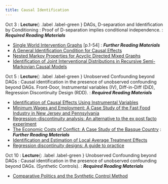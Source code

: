 ```yaml
---
title: Causal Identification
---
```



Oct 3
: **Lecture**{: .label .label-green } DAGs, D-separation and Identification by Conditioning
: Proof of D-separation implies conditional independence.
: ***Required Reading Materials***
- [Single World Intervention Graphs](https://csss.uw.edu/Papers/wp128.pdf) [p.1-54]
: ***Further Reading Materials***
- [A General Identification Condition for Causal Effects](https://ftp.cs.ucla.edu/pub/stat_ser/R290-A.pdf)
- [Nested Markov Properties for Acyclic Directed Mixed Graphs](https://arxiv.org/abs/1701.06686)
- [Identification of Joint Interventional Distributions in Recursive Semi-Markovian Causal Models](https://ftp.cs.ucla.edu/pub/stat_ser/r327.pdf)

Oct 5
: **Lecture**{: .label .label-green } Unobserved Confounding beyond DAGs
: Causal identification in the presence of unobserved confounding beyond DAGs. Front-Door, Instrumental variables (IV), Diff-in-Diff (DiD), Regression Discontinuity Design (RDD). 
: ***Required Reading Materials***
- [Identification of Causal Effects Using Instrumental Variables](https://www.jstor.org/stable/2291629)
- [Minimum Wages and Employment: A Case Study of the Fast Food Industry in New Jersey and Pennsylvania](https://www.nber.org/papers/w4509)
- [Regression-discontinuity analysis: An alternative to the ex post facto experiment](https://psycnet.apa.org/record/1962-00061-001)
- [The Economic Costs of Conflict: A Case Study of the Basque Country](https://www.aeaweb.org/articles?id=10.1257/000282803321455188)
: ***Further Reading Materials***
- [Identification and Estimation of Local Average Treatment Effects](https://www.jstor.org/stable/2291629)
- [Regression discontinuity designs: A guide to practice](https://www.sciencedirect.com/science/article/pii/S0304407607001091)

Oct 10
: **Lecture**{: .label .label-green } Unobserved Confounding beyond DAGs
: Causal identification in the presence of unobserved confounding beyond DAGs. (Synthetic Controls). 
: ***Required Reading Materials***
- [Comparative Politics and the Synthetic Control Method](https://economics.mit.edu/sites/default/files/publications/Comparative%20Politics%20and%20the%20Synthetic%20Control.pdf)
